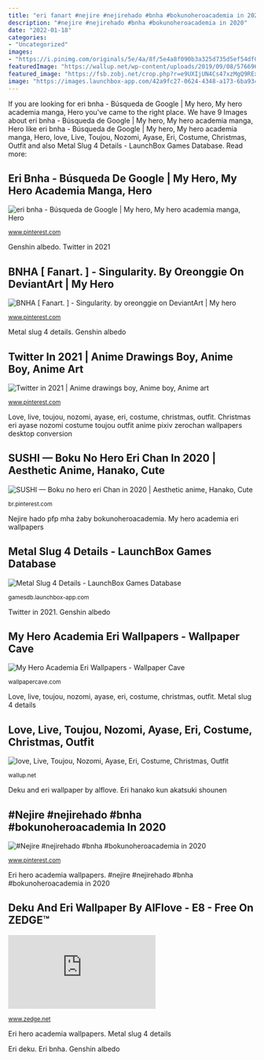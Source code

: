 ```yaml
---
title: "eri fanart #nejire #nejirehado #bnha #bokunoheroacademia in 2020"
description: "#nejire #nejirehado #bnha #bokunoheroacademia in 2020"
date: "2022-01-18"
categories:
- "Uncategorized"
images:
- "https://i.pinimg.com/originals/5e/4a/8f/5e4a8f090b3a325d735d5ef54df0b488.png"
featuredImage: "https://wallup.net/wp-content/uploads/2019/09/08/576696-love-live-toujou-nozomi-ayase-eri-costume-christmas-outfit.jpg"
featured_image: "https://fsb.zobj.net/crop.php?r=e9UXIjUN4Cs47xzMgQ9RExMgLk2P7oVO7IPnB6HSkwidfwbTLZ7QXzMACyosVGG4hTWGxLI_Yi81z3Y07Yk2vgTqc_9HIGNsbudFQaAXElsiM1kMAmnYnwPxs5FNZb19PQAW9AJBm-pl4eKV"
image: "https://images.launchbox-app.com/42a9fc27-0624-4348-a173-6ba9346421da.jpg"
---
```


If you are looking for eri bnha - Búsqueda de Google | My hero, My hero academia manga, Hero you've came to the right place. We have 9 Images about eri bnha - Búsqueda de Google | My hero, My hero academia manga, Hero like eri bnha - Búsqueda de Google | My hero, My hero academia manga, Hero, love, Live, Toujou, Nozomi, Ayase, Eri, Costume, Christmas, Outfit and also Metal Slug 4 Details - LaunchBox Games Database. Read more:

## Eri Bnha - Búsqueda De Google | My Hero, My Hero Academia Manga, Hero

![eri bnha - Búsqueda de Google | My hero, My hero academia manga, Hero](https://i.pinimg.com/originals/5e/4a/8f/5e4a8f090b3a325d735d5ef54df0b488.png "Sushi — boku no hero eri chan in 2020")

<small>www.pinterest.com</small>

Genshin albedo. Twitter in 2021

## BNHA [ Fanart. ] - Singularity. By Oreonggie On DeviantArt | My Hero

![BNHA [ Fanart. ] - Singularity. by oreonggie on DeviantArt | My hero](https://i.pinimg.com/736x/df/72/6c/df726c14585158da23f945e065b6ad38.jpg "Genshin albedo")

<small>www.pinterest.com</small>

Metal slug 4 details. Genshin albedo

## Twitter In 2021 | Anime Drawings Boy, Anime Boy, Anime Art

![Twitter in 2021 | Anime drawings boy, Anime boy, Anime art](https://i.pinimg.com/736x/ea/a6/21/eaa621427511f68e8f83d6ab64a121bb.jpg "Eri hero academia wallpapers")

<small>www.pinterest.com</small>

Love, live, toujou, nozomi, ayase, eri, costume, christmas, outfit. Christmas eri ayase nozomi costume toujou outfit anime pixiv zerochan wallpapers desktop conversion

## SUSHI — Boku No Hero Eri Chan In 2020 | Aesthetic Anime, Hanako, Cute

![SUSHI — Boku no hero eri Chan in 2020 | Aesthetic anime, Hanako, Cute](https://i.pinimg.com/736x/3e/ac/e9/3eace9eea35c7fca8d5fa43eaf0e60bc.jpg "Eri hero academia wallpapers")

<small>br.pinterest.com</small>

Nejire hado pfp mha żaby bokunoheroacademia. My hero academia eri wallpapers

## Metal Slug 4 Details - LaunchBox Games Database

![Metal Slug 4 Details - LaunchBox Games Database](https://images.launchbox-app.com/42a9fc27-0624-4348-a173-6ba9346421da.jpg "Bnha [ fanart. ]")

<small>gamesdb.launchbox-app.com</small>

Twitter in 2021. Genshin albedo

## My Hero Academia Eri Wallpapers - Wallpaper Cave

![My Hero Academia Eri Wallpapers - Wallpaper Cave](https://wallpapercave.com/wp/wp6016208.jpg "Nejire hado pfp mha żaby bokunoheroacademia")

<small>wallpapercave.com</small>

Love, live, toujou, nozomi, ayase, eri, costume, christmas, outfit. Metal slug 4 details

## Love, Live, Toujou, Nozomi, Ayase, Eri, Costume, Christmas, Outfit

![love, Live, Toujou, Nozomi, Ayase, Eri, Costume, Christmas, Outfit](https://wallup.net/wp-content/uploads/2019/09/08/576696-love-live-toujou-nozomi-ayase-eri-costume-christmas-outfit.jpg "Bnha [ fanart. ]")

<small>wallup.net</small>

Deku and eri wallpaper by alflove. Eri hanako kun akatsuki shounen

## #Nejire #nejirehado #bnha #bokunoheroacademia In 2020

![#Nejire #nejirehado #bnha #bokunoheroacademia in 2020](https://i.pinimg.com/736x/59/13/33/59133315ce6d917be57b263904d1ec51.jpg "Deku and eri wallpaper by alflove")

<small>www.pinterest.com</small>

Eri hero academia wallpapers. #nejire #nejirehado #bnha #bokunoheroacademia in 2020

## Deku And Eri Wallpaper By AlFlove - E8 - Free On ZEDGE™

![Deku and Eri wallpaper by AlFlove - e8 - Free on ZEDGE™](https://fsb.zobj.net/crop.php?r=e9UXIjUN4Cs47xzMgQ9RExMgLk2P7oVO7IPnB6HSkwidfwbTLZ7QXzMACyosVGG4hTWGxLI_Yi81z3Y07Yk2vgTqc_9HIGNsbudFQaAXElsiM1kMAmnYnwPxs5FNZb19PQAW9AJBm-pl4eKV "Deku and eri wallpaper by alflove")

<small>www.zedge.net</small>

Eri hero academia wallpapers. Metal slug 4 details

Eri deku. Eri bnha. Genshin albedo
